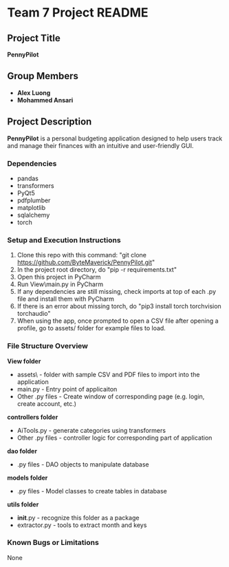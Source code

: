 # Team 7 Project README

## Project Title
**PennyPilot**

## Group Members
- **Alex Luong**
- **Mohammed Ansari**

## Project Description
**PennyPilot** is a personal budgeting application designed to help users track and manage their finances with an intuitive and user-friendly GUI.

### Dependencies
- pandas
- transformers
- PyQt5
- pdfplumber
- matplotlib
- sqlalchemy
- torch

### Setup and Execution Instructions
1. Clone this repo with this command: "git clone https://github.com/ByteMaverick/PennyPilot.git"
2. In the project root directory, do "pip -r requirements.txt"
3. Open this project in PyCharm
4. Run View\main.py in PyCharm
5. If any dependencies are still missing, check imports at top of each .py file and install them with PyCharm
6. If there is an error about missing torch, do "pip3 install torch torchvision torchaudio"
7. When using the app, once prompted to open a CSV file after opening a profile, go to assets/ folder for example files to load.

### File Structure Overview
**View folder**
- assets\ - folder with sample CSV and PDF files to import into the application
- main.py - Entry point of applicaiton
- Other .py files - Create window of corresponding page (e.g. login, create account, etc.)

**controllers folder**
- AiTools.py - generate categories using transformers
- Other .py files - controller logic for corresponding part of application

**dao folder**
- .py files - DAO objects to manipulate database

**models folder**
- .py files - Model classes to create tables in database

**utils folder**
- __init__.py - recognize this folder as a package
- extractor.py - tools to extract month and keys

### Known Bugs or Limitations
None
